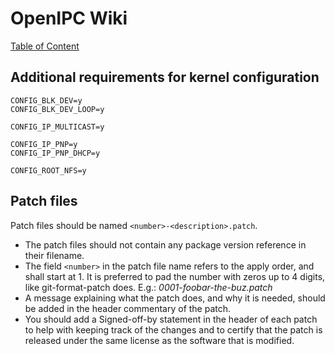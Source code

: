 # OpenIPC Wiki
[Table of Content](../index.md)

Additional requirements for kernel configuration
------------------------------------------------

```
CONFIG_BLK_DEV=y
CONFIG_BLK_DEV_LOOP=y
```

```
CONFIG_IP_MULTICAST=y
```

```
CONFIG_IP_PNP=y
CONFIG_IP_PNP_DHCP=y

CONFIG_ROOT_NFS=y
```

## Patch files

Patch files should be named `<number>-<description>.patch`.
- The patch files should not contain any package version reference in their filename.
- The field `<number>` in the patch file name refers to the apply order, and shall start at 1.
It is preferred to pad the number with zeros up to 4 digits, like git-format-patch does. E.g.: _0001-foobar-the-buz.patch_
- A message explaining what the patch does, and why it is needed, should be added in the header commentary of the patch.
- You should add a Signed-off-by statement in the header of each patch to help with keeping track of the changes and to certify that the patch is released under the same license as the software that is modified.
